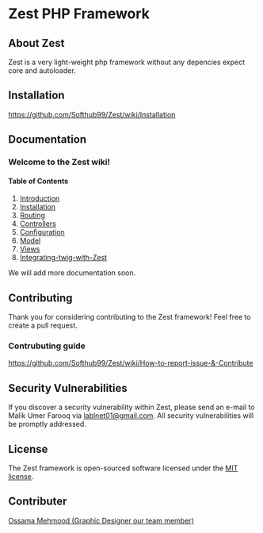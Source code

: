 # Zest PHP Framework 

## About Zest

Zest is a very light-weight php framework without any depencies expect core and autoloader.

## Installation

https://github.com/Softhub99/Zest/wiki/Installation

## Documentation

### Welcome to the Zest wiki!

#### Table of Contents

1. [Introduction](https://github.com/Softhub99/Zest/wiki/Welcome)
2. [Installation](https://github.com/Softhub99/Zest/wiki/Installation)
3. [Routing](https://github.com/Softhub99/Zest/wiki/Routing)
4. [Controllers](https://github.com/Softhub99/Zest/wiki/Controllers)
5. [Configuration](https://github.com/Softhub99/Zest/wiki/Configuration)
6. [Model](https://github.com/Softhub99/Zest/wiki/Model)
7. [Views](https://github.com/Softhub99/Zest/wiki/Views)
8. [Integrating-twig-with-Zest](https://github.com/Softhub99/Zest/wiki/integrating-twig-with-Zest)

We will add more documentation soon.

## Contributing

Thank you for considering contributing to the Zest framework! Feel free to create a pull request.
### Contrubuting guide
https://github.com/Softhub99/Zest/wiki/How-to-report-issue-&-Contribute

## Security Vulnerabilities

If you discover a security vulnerability within Zest, 
please send an e-mail to Malik Umer Farooq
via [lablnet01@gmail.com](mailto:lablnet01@gmail.com). 
All security vulnerabilities will be promptly addressed.

## License

The Zest framework is open-sourced software 
licensed under the [MIT license](https://opensource.org/licenses/MIT).

## Contributer
[Ossama Mehmood (Graphic Designer our team member)](https://www.fiverr.com/ossamamehmood)
